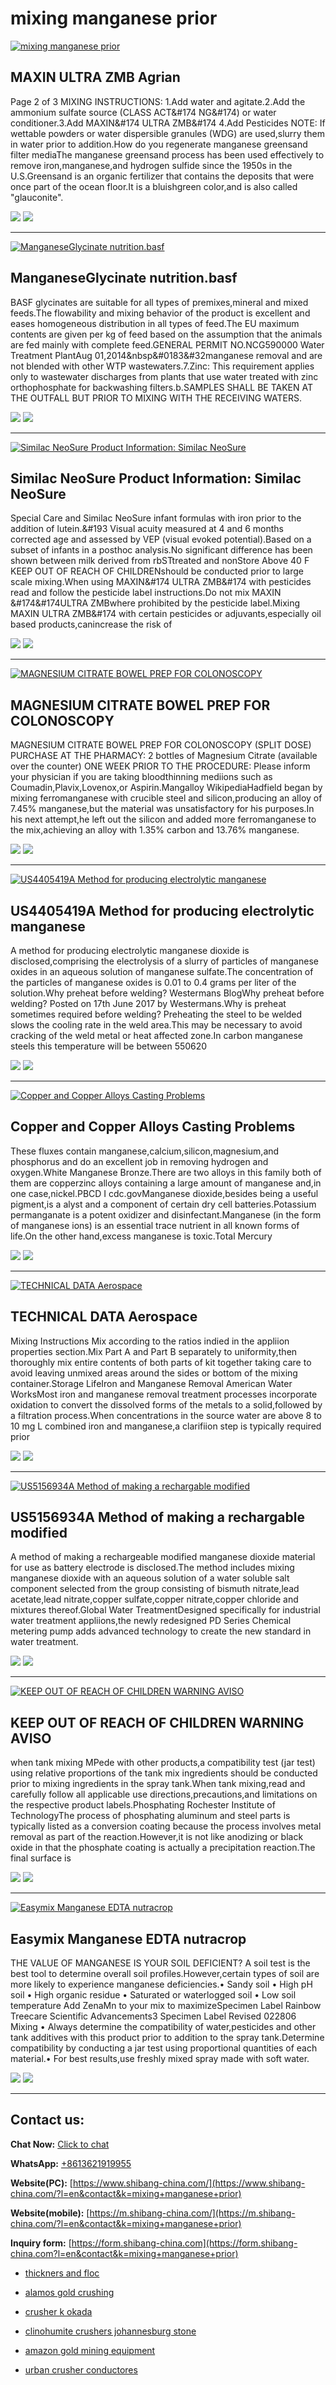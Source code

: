 # mixing manganese prior

<a href="https://swt.shibang-china.com/?l=en&img&k=mixing+manganese+prior" target="_blank">![mixing manganese prior](http://static.shibang-china.com/all-800x300/1141.jpg)</a>

## MAXIN ULTRA ZMB Agrian
Page 2 of 3 MIXING INSTRUCTIONS: 1.Add water and agitate.2.Add the ammonium sulfate source (CLASS ACT&#174 NG&#174) or water conditioner.3.Add MAXIN&#174 ULTRA ZMB&#174 4.Add Pesticides NOTE: If wettable powders or water dispersible granules (WDG) are used,slurry them in water prior to addition.How do you regenerate manganese greensand filter mediaThe manganese greensand process has been used effectively to remove iron,manganese,and hydrogen sulfide since the 1950s in the U.S.Greensand is an organic fertilizer that contains the deposits that were once part of the ocean floor.It is a bluishgreen color,and is also called "glauconite".


<a href="https://whatsapp.shibangsoft.com/WhatsApp.php" target="_blank" title="WhatsApp">![](http://static.shibang-china.com/icon/whatsapp.png)</a> <a href="https://swt.shibang-china.com/?l=en&icon&k=mixing+manganese+prior" target="_blank">![](http://static.shibang-china.com/icon/chat-en.png)</a>

---

<a href="https://swt.shibang-china.com/?l=en&img&k=mixing+manganese+prior" target="_blank">![ManganeseGlycinate nutrition.basf](http://static.shibang-china.com/all-800x300/1173.jpg)</a>

## ManganeseGlycinate nutrition.basf
BASF glycinates are suitable for all types of premixes,mineral and mixed feeds.The flowability and mixing behavior of the product is excellent and eases homogeneous distribution in all types of feed.The EU maximum contents are given per kg of feed based on the assumption that the animals are fed mainly with complete feed.GENERAL PERMIT NO.NCG590000 Water Treatment PlantAug 01,2014&nbsp&#0183&#32manganese removal and are not blended with other WTP wastewaters.7.Zinc: This requirement applies only to wastewater discharges from plants that use water treated with zinc orthophosphate for backwashing filters.b.SAMPLES SHALL BE TAKEN AT THE OUTFALL BUT PRIOR TO MIXING WITH THE RECEIVING WATERS.


<a href="https://whatsapp.shibangsoft.com/WhatsApp.php" target="_blank" title="WhatsApp">![](http://static.shibang-china.com/icon/whatsapp.png)</a> <a href="https://swt.shibang-china.com/?l=en&icon&k=mixing+manganese+prior" target="_blank">![](http://static.shibang-china.com/icon/chat-en.png)</a>

---

<a href="https://swt.shibang-china.com/?l=en&img&k=mixing+manganese+prior" target="_blank">![Similac NeoSure Product Information: Similac NeoSure](http://static.shibang-china.com/all-800x300/877.jpg)</a>

## Similac NeoSure Product Information: Similac NeoSure
Special Care and Similac NeoSure infant formulas with iron prior to the addition of lutein.&#193 Visual acuity measured at 4 and 6 months corrected age and assessed by VEP (visual evoked potential).Based on a subset of infants in a posthoc analysis.No significant difference has been shown between milk derived from rbSTtreated and nonStore Above 40 F KEEP OUT OF REACH OF CHILDRENshould be conducted prior to large scale mixing.When using MAXIN&#174 ULTRA ZMB&#174 with pesticides read and follow the pesticide label instructions.Do not mix MAXIN &#174&#174ULTRA ZMBwhere prohibited by the pesticide label.Mixing MAXIN ULTRA ZMB&#174 with certain pesticides or adjuvants,especially oil based products,canincrease the risk of


<a href="https://whatsapp.shibangsoft.com/WhatsApp.php" target="_blank" title="WhatsApp">![](http://static.shibang-china.com/icon/whatsapp.png)</a> <a href="https://swt.shibang-china.com/?l=en&icon&k=mixing+manganese+prior" target="_blank">![](http://static.shibang-china.com/icon/chat-en.png)</a>

---

<a href="https://swt.shibang-china.com/?l=en&img&k=mixing+manganese+prior" target="_blank">![MAGNESIUM CITRATE BOWEL PREP FOR COLONOSCOPY](http://static.shibang-china.com/all-800x300/1477.jpg)</a>

## MAGNESIUM CITRATE BOWEL PREP FOR COLONOSCOPY
MAGNESIUM CITRATE BOWEL PREP FOR COLONOSCOPY (SPLIT DOSE) PURCHASE AT THE PHARMACY: 2 bottles of Magnesium Citrate (available over the counter) ONE WEEK PRIOR TO THE PROCEDURE: Please inform your physician if you are taking bloodthinning mediions such as Coumadin,Plavix,Lovenox,or Aspirin.Mangalloy WikipediaHadfield began by mixing ferromanganese with crucible steel and silicon,producing an alloy of 7.45% manganese,but the material was unsatisfactory for his purposes.In his next attempt,he left out the silicon and added more ferromanganese to the mix,achieving an alloy with 1.35% carbon and 13.76% manganese.


<a href="https://whatsapp.shibangsoft.com/WhatsApp.php" target="_blank" title="WhatsApp">![](http://static.shibang-china.com/icon/whatsapp.png)</a> <a href="https://swt.shibang-china.com/?l=en&icon&k=mixing+manganese+prior" target="_blank">![](http://static.shibang-china.com/icon/chat-en.png)</a>

---

<a href="https://swt.shibang-china.com/?l=en&img&k=mixing+manganese+prior" target="_blank">![US4405419A Method for producing electrolytic manganese](http://static.shibang-china.com/all-800x300/1334.jpg)</a>

## US4405419A Method for producing electrolytic manganese
A method for producing electrolytic manganese dioxide is disclosed,comprising the electrolysis of a slurry of particles of manganese oxides in an aqueous solution of manganese sulfate.The concentration of the particles of manganese oxides is 0.01 to 0.4 grams per liter of the solution.Why preheat before welding? Westermans BlogWhy preheat before welding? Posted on 17th June 2017 by Westermans.Why is preheat sometimes required before welding? Preheating the steel to be welded slows the cooling rate in the weld area.This may be necessary to avoid cracking of the weld metal or heat affected zone.In carbon manganese steels this temperature will be between 550620


<a href="https://whatsapp.shibangsoft.com/WhatsApp.php" target="_blank" title="WhatsApp">![](http://static.shibang-china.com/icon/whatsapp.png)</a> <a href="https://swt.shibang-china.com/?l=en&icon&k=mixing+manganese+prior" target="_blank">![](http://static.shibang-china.com/icon/chat-en.png)</a>

---

<a href="https://swt.shibang-china.com/?l=en&img&k=mixing+manganese+prior" target="_blank">![Copper and Copper Alloys Casting Problems](http://static.shibang-china.com/all-800x300/659.jpg)</a>

## Copper and Copper Alloys Casting Problems
These fluxes contain manganese,calcium,silicon,magnesium,and phosphorus and do an excellent job in removing hydrogen and oxygen.White Manganese Bronze.There are two alloys in this family both of them are copperzinc alloys containing a large amount of manganese and,in one case,nickel.PBCD I cdc.govManganese dioxide,besides being a useful pigment,is a alyst and a component of certain dry cell batteries.Potassium permanganate is a potent oxidizer and disinfectant.Manganese (in the form of manganese ions) is an essential trace nutrient in all known forms of life.On the other hand,excess manganese is toxic.Total Mercury


<a href="https://whatsapp.shibangsoft.com/WhatsApp.php" target="_blank" title="WhatsApp">![](http://static.shibang-china.com/icon/whatsapp.png)</a> <a href="https://swt.shibang-china.com/?l=en&icon&k=mixing+manganese+prior" target="_blank">![](http://static.shibang-china.com/icon/chat-en.png)</a>

---

<a href="https://swt.shibang-china.com/?l=en&img&k=mixing+manganese+prior" target="_blank">![TECHNICAL DATA Aerospace](http://static.shibang-china.com/all-800x300/125.jpg)</a>

## TECHNICAL DATA Aerospace
Mixing Instructions Mix according to the ratios indied in the appliion properties section.Mix Part A and Part B separately to uniformity,then thoroughly mix entire contents of both parts of kit together taking care to avoid leaving unmixed areas around the sides or bottom of the mixing container.Storage LifeIron and Manganese Removal American Water WorksMost iron and manganese removal treatment processes incorporate oxidation to convert the dissolved forms of the metals to a solid,followed by a filtration process.When concentrations in the source water are above 8 to 10 mg L combined iron and manganese,a clarifiion step is typically required prior


<a href="https://whatsapp.shibangsoft.com/WhatsApp.php" target="_blank" title="WhatsApp">![](http://static.shibang-china.com/icon/whatsapp.png)</a> <a href="https://swt.shibang-china.com/?l=en&icon&k=mixing+manganese+prior" target="_blank">![](http://static.shibang-china.com/icon/chat-en.png)</a>

---

<a href="https://swt.shibang-china.com/?l=en&img&k=mixing+manganese+prior" target="_blank">![US5156934A Method of making a rechargable modified](http://static.shibang-china.com/all-800x300/1353.jpg)</a>

## US5156934A Method of making a rechargable modified
A method of making a rechargeable modified manganese dioxide material for use as battery electrode is disclosed.The method includes mixing manganese dioxide with an aqueous solution of a water soluble salt component selected from the group consisting of bismuth nitrate,lead acetate,lead nitrate,copper sulfate,copper nitrate,copper chloride and mixtures thereof.Global Water TreatmentDesigned specifically for industrial water treatment appliions,the newly redesigned PD Series Chemical metering pump adds advanced technology to create the new standard in water treatment.


<a href="https://whatsapp.shibangsoft.com/WhatsApp.php" target="_blank" title="WhatsApp">![](http://static.shibang-china.com/icon/whatsapp.png)</a> <a href="https://swt.shibang-china.com/?l=en&icon&k=mixing+manganese+prior" target="_blank">![](http://static.shibang-china.com/icon/chat-en.png)</a>

---

<a href="https://swt.shibang-china.com/?l=en&img&k=mixing+manganese+prior" target="_blank">![KEEP OUT OF REACH OF CHILDREN WARNING AVISO](http://static.shibang-china.com/all-800x300/1101.jpg)</a>

## KEEP OUT OF REACH OF CHILDREN WARNING AVISO
when tank mixing MPede with other products,a compatibility test (jar test) using relative proportions of the tank mix ingredients should be conducted prior to mixing ingredients in the spray tank.When tank mixing,read and carefully follow all applicable use directions,precautions,and limitations on the respective product labels.Phosphating Rochester Institute of TechnologyThe process of phosphating aluminum and steel parts is typically listed as a conversion coating because the process involves metal removal as part of the reaction.However,it is not like anodizing or black oxide in that the phosphate coating is actually a precipitation reaction.The final surface is


<a href="https://whatsapp.shibangsoft.com/WhatsApp.php" target="_blank" title="WhatsApp">![](http://static.shibang-china.com/icon/whatsapp.png)</a> <a href="https://swt.shibang-china.com/?l=en&icon&k=mixing+manganese+prior" target="_blank">![](http://static.shibang-china.com/icon/chat-en.png)</a>

---

<a href="https://swt.shibang-china.com/?l=en&img&k=mixing+manganese+prior" target="_blank">![Easymix Manganese EDTA nutracrop](http://static.shibang-china.com/all-800x300/1013.jpg)</a>

## Easymix Manganese EDTA nutracrop
THE VALUE OF MANGANESE IS YOUR SOIL DEFICIENT? A soil test is the best tool to determine overall soil profiles.However,certain types of soil are more likely to experience manganese deficiencies.• Sandy soil • High pH soil • High organic residue • Saturated or waterlogged soil • Low soil temperature Add ZenaMn to your mix to maximizeSpecimen Label Rainbow Treecare Scientific Advancements3 Specimen Label Revised 022806 Mixing • Always determine the compatibility of water,pesticides and other tank additives with this product prior to addition to the spray tank.Determine compatibility by conducting a jar test using proportional quantities of each material.• For best results,use freshly mixed spray made with soft water.


<a href="https://whatsapp.shibangsoft.com/WhatsApp.php" target="_blank" title="WhatsApp">![](http://static.shibang-china.com/icon/whatsapp.png)</a> <a href="https://swt.shibang-china.com/?l=en&icon&k=mixing+manganese+prior" target="_blank">![](http://static.shibang-china.com/icon/chat-en.png)</a>

---
## Contact us:

**Chat Now:** [Click to chat](https://swt.shibang-china.com?l=en&contact&k=mixing+manganese+prior)

**WhatsApp:**  [+8613621919955](https://whatsapp.shibangsoft.com/WhatsApp.php)

**Website(PC):** [https://www.shibang-china.com/](https://www.shibang-china.com/?l=en&contact&k=mixing+manganese+prior)

**Website(mobile):** [https://m.shibang-china.com/](https://m.shibang-china.com/?l=en&contact&k=mixing+manganese+prior)

**Inquiry form:** [https://form.shibang-china.com](https://form.shibang-china.com?l=en&contact&k=mixing+manganese+prior)

* [thickners and floc](../116/thickners%20and%20floc.md)

* [alamos gold crushing](../115/alamos%20gold%20crushing.md)

* [crusher k okada](../116/crusher%20k%20okada.md)

* [clinohumite crushers johannesburg stone](../125/clinohumite%20crushers%20johannesburg%20stone.md)

* [amazon gold mining equipment](../115/amazon%20gold%20mining%20equipment.md)

* [urban crusher conductores](../114/urban%20crusher%20conductores.md)